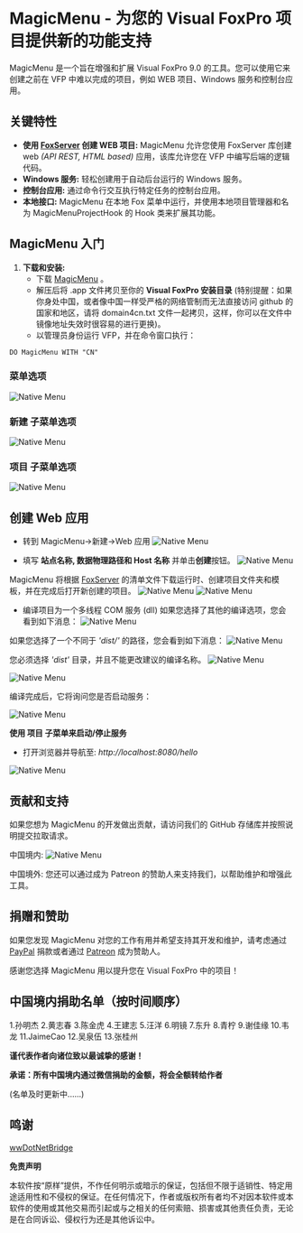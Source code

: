 # MagicMenu - 为您的 Visual FoxPro 项目提供新的功能支持

MagicMenu 是一个旨在增强和扩展 Visual FoxPro 9.0 的工具。您可以使用它来创建之前在 VFP 中难以完成的项目，例如 WEB 项目、Windows 服务和控制台应用。

## 关键特性

- **使用 [FoxServer](https://github.com/VFPLegacy/FoxServer) 创建 WEB 项目:** MagicMenu 允许您使用 FoxServer 库创建 web _(API REST, HTML based)_ 应用，该库允许您在 VFP 中编写后端的逻辑代码。
- **Windows 服务:** 轻松创建用于自动后台运行的 Windows 服务。
- **控制台应用:** 通过命令行交互执行特定任务的控制台应用。
- **本地接口:** MagicMenu 在本地 Fox 菜单中运行，并使用本地项目管理器和名为 MagicMenuProjectHook 的 Hook 类来扩展其功能。

## MagicMenu 入门

1. **下载和安装:**
   - 下载 [MagicMenu](https://github.com/VFPLegacy/MagicMenu/releases/download/v1.0.1/MagicMenu-v101.app.zip) 。
   - 解压后将 .app 文件拷贝至你的 **Visual FoxPro 安装目录** (特别提醒：如果你身处中国，或者像中国一样受严格的网络管制而无法直接访问 github 的国家和地区，请将 domain4cn.txt 文件一起拷贝，这样，你可以在文件中镜像地址失效时很容易的进行更换)。
   - 以管理员身份运行 VFP，并在命令窗口执行：
```xBase
DO MagicMenu WITH "CN"
```

### 菜单选项
![Native Menu](images/MagicMenu01.jpg)

### 新建 子菜单选项
![Native Menu](images/MagicMenu02.jpg)

### 项目 子菜单选项
![Native Menu](images/MagicMenu02.jpg)

## 创建 Web 应用
- 转到 MagicMenu->新建->Web 应用
![Native Menu](images/MagicMenu02.jpg)

- 填写 **站点名称, 数据物理路径和 Host 名称** 并单击**创建**按钮。
![Native Menu](images/MagicMenu06.jpg)

MagicMenu 将根据 [FoxServer](https://github.com/VFPLegacy/FoxServer/blob/main/setup.manifest) 的清单文件下载运行时、创建项目文件夹和模板，并在完成后打开新创建的项目。
![Native Menu](images/MagicMenu07.jpg)
![Native Menu](images/MagicMenu08.jpg)

- 编译项目为一个多线程 COM 服务 (dll)
如果您选择了其他的编译选项，您会看到如下消息：
![Native Menu](images/MagicMenu10.jpg)

如果您选择了一个不同于 *'dist/'* 的路径，您会看到如下消息：
![Native Menu](images/MagicMenu11.jpg)

您必须选择 *'dist'* 目录，并且不能更改建议的编译名称。
![Native Menu](images/MagicMenu12.jpg)

![Native Menu](images/MagicMenu13.jpg)

编译完成后，它将询问您是否启动服务：

![Native Menu](images/MagicMenu14.jpg)

**使用 项目 子菜单来启动/停止服务**

- 打开浏览器并导航至: *http://localhost:8080/hello*

![Native Menu](images/MagicMenu15.jpg)

## 贡献和支持

如果您想为 MagicMenu 的开发做出贡献，请访问我们的 GitHub 存储库并按照说明提交拉取请求。

中国境内: 
![Native Menu](images/collection_code.jpg)

中国境外: 
您还可以通过成为 Patreon 的赞助人来支持我们，以帮助维护和增强此工具。

## 捐赠和赞助

如果您发现 MagicMenu 对您的工作有用并希望支持其开发和维护，请考虑通过 [PayPal](https://www.paypal.com/donate/?hosted_button_id=LXQYXFP77AD2G) 捐款或者通过 [Patreon](https://www.patreon.com/IrwinRodriguez) 成为赞助人。

感谢您选择 MagicMenu 用以提升您在 Visual FoxPro 中的项目！

## 中国境内捐助名单（按时间顺序）
1.孙明杰
2.黄志春
3.陈金虎
4.王建志
5.汪洋
6.明镜
7.东升
8.青柠
9.谢佳缘
10.韦龙
11.JaimeCao
12.吴泉伍
13.张桂州

**谨代表作者向诸位致以最诚挚的感谢！**

**承诺：所有中国境内通过微信捐助的金额，将会全额转给作者**

(名单及时更新中......)

## 鸣谢
[wwDotNetBridge](https://github.com/RickStrahl/wwDotnetBridge)

**免责声明**

本软件按“原样”提供，不作任何明示或暗示的保证，包括但不限于适销性、特定用途适用性和不侵权的保证。在任何情况下，作者或版权所有者均不对因本软件或本软件的使用或其他交易而引起或与之相关的任何索赔、损害或其他责任负责，无论是在合同诉讼、侵权行为还是其他诉讼中。
